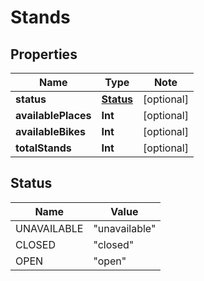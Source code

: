 # Stands

## Properties

Name | Type | Note
---- | ---- | ----
**status** | [**Status**](#Status) | [optional] 
**availablePlaces** | **Int** | [optional] 
**availableBikes** | **Int** | [optional] 
**totalStands** | **Int** | [optional] 

## Status

Name | Value
---- | -----
UNAVAILABLE | "unavailable"
CLOSED | "closed"
OPEN | "open"

